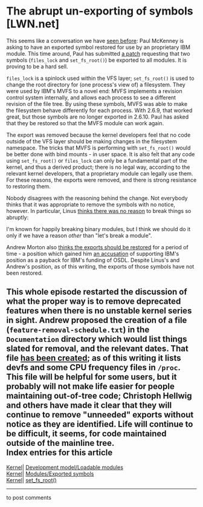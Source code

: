# The abrupt un-exporting of symbols [LWN.net]

This seems like a conversation we have [seen before](/Articles/71710/): Paul McKenney is asking to have an exported symbol restored for use by an proprietary IBM module. This time around, Paul has submitted [a patch](/Articles/118836/) requesting that two symbols (`files_lock` and `set_fs_root()`) be exported to all modules. It is proving to be a hard sell. 

`files_lock` is a spinlock used within the VFS layer; `set_fs_root()` is used to change the root directory for (one process's view of) a filesystem. They were used by IBM's MVFS to a novel end: MVFS implements a revision control system internally, and allows each process to see a different revision of the file tree. By using these symbols, MVFS was able to make the filesystem behave differently for each process. With 2.6.9, that worked great, but those symbols are no longer exported in 2.6.10. Paul has asked that they be restored so that the MVFS module can work again. 

The export was removed because the kernel developers feel that no code outside of the VFS layer should be making changes in the filesystem namespace. The tricks that MVFS is performing with `set_fs_root()` would be better done with bind mounts - in user space. It is also felt that any code using `set_fs_root()` or `files_lock` can only be a fundamental part of the kernel, and thus a derived product; there is no legal way, according to the relevant kernel developers, that a proprietary module can legally use them. For these reasons, the exports were removed, and there is strong resistance to restoring them. 

Nobody disagrees with the reasoning behind the change. Not everybody thinks that it was appropriate to remove the symbols with no notice, however. In particular, Linus [thinks there was no reason](/Articles/118838/) to break things so abruptly: 

I'm known for happily breaking binary modules, but I think we should do it only if we have a reason _other_ than "let's break a module". 

Andrew Morton also [thinks the exports should be restored](/Articles/118840/) for a period of time - a position which gained him [an accusation](/Articles/118841/) of supporting IBM's position as a payback for IBM's funding of OSDL. Despite Linus's and Andrew's position, as of this writing, the exports of those symbols have not been restored. 

This whole episode restarted the discussion of what the proper way is to remove deprecated features when there is no unstable kernel series in sight. Andrew proposed the creation of a file (`feature-removal-schedule.txt`) in the `Documentation` directory which would list things slated for removal, and the relevant dates. That file [has been created](/Articles/118844/); as of this writing it lists devfs and some CPU frequency files in `/proc`. This file will be helpful for some users, but it probably will not make life easier for people maintaining out-of-tree code; Christoph Hellwig and others have made it clear that they will continue to remove "unneeded" exports without notice as they are identified. Life will continue to be difficult, it seems, for code maintained outside of the mainline tree.  
Index entries for this article  
---  
[Kernel](/Kernel/Index)| [Development model/Loadable modules](/Kernel/Index#Development_model-Loadable_modules)  
[Kernel](/Kernel/Index)| [Modules/Exported symbols](/Kernel/Index#Modules-Exported_symbols)  
[Kernel](/Kernel/Index)| [set_fs_root()](/Kernel/Index#set_fs_root)  
  


* * *

to post comments 
